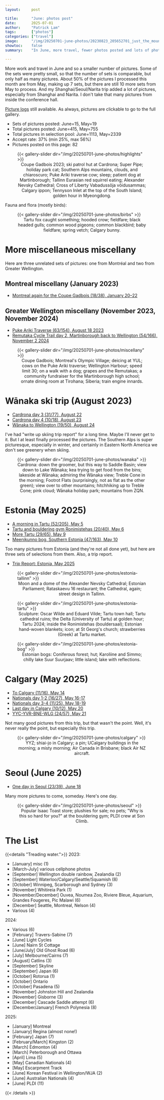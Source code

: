 ```yaml
---
layout:     post

title:      "June: photos post"
date:       2025-07-01
author:     "Patrick Lam"
tags:       ["photos"]
categories: ["travel"]
image:      "/img/20250701-june-photos/20230823_205652701_just_the_mountains_v1.avif"
showtoc:    false
summary:    "In June, more travel, fewer photos posted and lots of photos captured. Pictures from Montreal, Wellington, Estonia, Calgary, and barely Seoul."

---
```


<style>
.post-heading h1  { color: white; /*background-color: #aaa; background-color: rgba(192,192,192,0.8); */ padding: 0.5em; text-shadow: 2px 2px 2px grey; }
.meta { color: white; padding: 0.5em; text-shadow: 2px 2px 2px grey; }
</style>

More work and travel in June and so a smaller number of pictures. Some of the sets were pretty small, so that the number of sets is comparable, but only half as many pictures. About 50% of the pictures I processed this month are from May, making up 7 sets, but there are still 10 more sets from May to process. And my Shanghai/Seoul/Narita trip added a lot of pictures, especially from Shanghai and Narita. I don't take that many pictures from inside the conference hall.

[Picture
logs](https://www.github.com/patricklam/picture-processing-logs) still
available. As always, pictures are clickable to go to the full gallery. 

* Sets of pictures posted: June=15, May=19
* Total pictures posted: June=415, May=755
* Total pictures in selection pool: June=1113, May=2339
* Accept rate: 37% (min 25%, max 56%)
* Pictures posted on this page: 82

<figure>
{{< gallery-slider dir="/img/20250701-june-photos/highlights" >}}
<figcaption style="text-align:center">
Coupe Gadbois 2023; ski patrol hut at Cardrona; Super Pipe; holiday park cat; Southern Alps mountains, clouds, and chiaroscuro; Puke Ariki traverse cow; sleep; patient dog at Martinborough; Tallinn Eurasian red squirrel eating; Alexander Nevsky Cathedral; Cross of Liberty Vabadussõja võidusammas; Calgary ippon; Tennyson Inlet at the top of the South Island; golden hour in Myeongdong.
</figcaption>
</figure>

Fauna and flora (mostly birds):

<figure>
{{< gallery-slider dir="/img/20250701-june-photos/birbs" >}}
<figcaption style="text-align:center">
Tartu fox caught something; hooded crow; fieldfare; black headed gulls; common wood pigeons; common blackbird; baby fieldfare; spring vetch; Calgary bunny.
</figcaption>
</figure>

# More miscellaneous miscellany

Here are three unrelated sets of pictures: one from Montréal and two from Greater Wellington.

## Montreal miscellany (January 2023)

* [Montreal again for the Coupe Gadbois (18/38), January 20&ndash;22](https://gallery.patricklam.ca/index.php?/category/2092)

## Greater Wellington miscellany (November 2023, November 2024)

* [Puke Ariki Traverse (63/154), August 18 2023](https://gallery.patricklam.ca/index.php?/category/2085)
* [Remutaka Cycle Trail day 2, Martinborough back to Wellington (54/166), November 2 2024](https://gallery.patricklam.ca/index.php?/category/2096)

<figure>
{{< gallery-slider dir="/img/20250701-june-photos/miscellany" >}}
<figcaption style="text-align:center">
Coupe Gadbois; Montreal's Olympic Village; deicing at YUL; cows on the Puke Ariki traverse; Wellington Harbour;
speed limit 30; on a walk with a dog; grapes and the Remutakas; a community fundraiser for the Martinborough
high school; ornate dining room at Tirohana; Siberia; train engine innards.
</figcaption>
</figure>


# Wānaka ski trip (August 2023)

* [Cardrona day 3 (31/77), August 22](https://gallery.patricklam.ca/index.php?/category/2081)
* [Cardrona day 4 (10/18), August 23](https://gallery.patricklam.ca/index.php?/category/2082)
* [Wānaka to Wellington (19/50), August 24](https://gallery.patricklam.ca/index.php?/category/2083)

I've had "write up skiing trip report" for a long time. Maybe I'll never get to it. But I at least finally processed
the pictures. The Southern Alps is super picturesque, especially in winter, and certainly in Eastern North
America we don't see greenery when skiing.

<figure>
{{< gallery-slider dir="/img/20250701-june-photos/wanaka" >}}
<figcaption style="text-align:center">
Cardrona: down the groomer, but this way to Saddle Basin; view down to Lake Wānaka; kea trying to get food
from the bins; lakeside at Wānaka; admiring the Wānaka view; Treble Cone in the morning; Footrot Flats (surprisingly,
not as flat as the other green); view over to other mountains; hitchhiking up to Treble Cone; pink cloud;
Wānaka holiday park; mountains from ZQN.
</figcaption>
</figure>

# Estonia (May 2025)

* [A morning in Tartu (52/205), May 5](https://gallery.patricklam.ca/index.php?/category/2095)
* [Tartu and bouldering gym Ronimistehas (20/40), May 6](https://gallery.patricklam.ca/index.php?/category/2093)
* [More Tartu (29/65), May 9](https://gallery.patricklam.ca/index.php?/category/2084)
* [Meenikunno bog, Southern Estonia (47/163), May 10](https://gallery.patricklam.ca/index.php?/category/2094)

Too many pictures from Estonia (and they're not all done yet), but here are three sets of selections from them. Also,
a trip report.

* [Trip Report: Estonia, May 2025](/post/20250625-trip-report-estonia)

<figure>
{{< gallery-slider dir="/img/20250701-june-photos/estonia-tallinn" >}}
<figcaption style="text-align:center">
Moon and a dome of the Alexander Nevsky Cathedral; Estonian Parliament; Rataskaevu 16 restaurant; the Cathedral, again; street design in Tallinn.
</figcaption>
</figure>

<figure>
{{< gallery-slider dir="/img/20250701-june-photos/estonia-tartu" >}}
<figcaption style="text-align:center">
Sculpture: Oscar Wilde and Eduard Vilde; Tartu town hall; Tartu cathedral ruins; the Delta (University of Tartu) at golden hour; Tartu 2024; inside the Ronimistehas (bouldersaal); Estonian hand-woven blankets; icon; at St Georg's church; strawberries (Greek) at Tartu market.
</figcaption>
</figure>


<figure>
{{< gallery-slider dir="/img/20250701-june-photos/estonia-bog" >}}
<figcaption style="text-align:center">
Estonian bogs: Coniferous forest; hut; Karoliine and Simmo; chilly lake Suur Suurjaav; little island; lake with reflections.
</figcaption>
</figure>


# Calgary (May 2025)

* [To Calgary (11/16), May 14](https://gallery.patricklam.ca/index.php?/category/2087)
* [Nationals day 1-2 (16/27), May 16-17](https://gallery.patricklam.ca/index.php?/category/2088)
* [Nationals day 3-4 (11/25), May 18-19](https://gallery.patricklam.ca/index.php?/category/2090)
* [Last day in Calgary (10/12), May 20](https://gallery.patricklam.ca/index.php?/category/2089)
* [YYC-YVR-BNE-WLG (24/57), May 21](https://gallery.patricklam.ca/index.php?/category/2091)

Not many good pictures from this trip, but that wasn't the point. Well, it's never really the point, but
especially this trip.
<figure>
{{< gallery-slider dir="/img/20250701-june-photos/calgary" >}}
<figcaption style="text-align:center">
YYZ; shiai-jo in Calgary; a pin; UCalgary buildings in the morning; a misty morning; Air Canada in Brisbane;
black Air NZ aircraft.
</figcaption>
</figure>

# Seoul (June 2025)

* [One day in Seoul (23/39), June 18](https://gallery.patricklam.ca/index.php?/category/2098)

Many more pictures to come, someday. Here's one day.
<figure>
{{< gallery-slider dir="/img/20250701-june-photos/seoul" >}}
<figcaption style="text-align:center">
Popular Isaac Toast store; plushies for sale; no pets; "Why is this so hard for you?" at the bouldering gym;
PLDI crew at Son Climb.
</figcaption>
</figure>

# The List

{{<details "Treading water.">}}
2023:
* [January] misc (1)
* [March-July] various cellphone photos
* [September] Wellington double rainbow, Zealandia (2)
* [September] Waterloo/Calgary/Seattle/Squamish (8)
* [October] Winnipeg, Scarborough and Sydney (3)
* [November] Whitireia Park (1)
* [November/December] Ouvea, Noumea Zoo, Riviere Bleue, Aquarium, Grandes Fougeres, Pic Malawi (6)
* [December] Seattle, Montreal, Nelson (4)
* Various (4)

2024:
* Various (6)
* [February] Travers-Sabine (7)
* [June] Light Cycles
* [June] Nairn St Cottage
* [June/July] Old Ghost Road (6)
* [July] Melbourne/Cairns (7)
* [August] Catlins (3)
* [September] Skyline
* [September] Japan (6)
* [October] Rotorua (1)
* [October] Ontario
* [October] Pasadena (5)
* [November] Johnston Hill and Zealandia
* [November] Gisborne (3)
* [December] Cascade Saddle attempt (6)
* [December/January] French Polynesia (8)

2025:
* [January] Montreal
* [January] Regina (almost none!)
* [February] Japan (7)
* [February/March] Kingston (2)
* [March] Edmonton (4)
* [March] Peterborough and Ottawa
* [April] Lima (5)
* [May] Canadian Nationals (4)
* [May] Escarpment Track
* [June] Korean Festival in Wellington/WJA (2)
* [June] Australian Nationals (4)
* [June] PLDI (11)

{{< /details >}}
